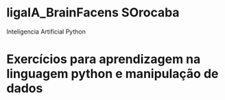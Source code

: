 # ligaIA_BrainFacens SOrocaba
Inteligencia Artificial Python
# Exercícios para aprendizagem na linguagem python e manipulação de dados
